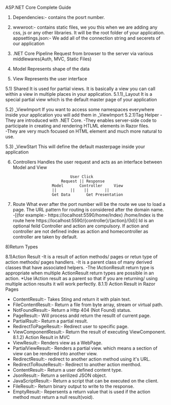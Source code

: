 ASP.NET Core Complete Guide


1) Dependencies:- contains the posrt number.
2) wwwroot:- contains static files, we you this when we are adding any css, js or any other libraries. It will be the  root folder of your application.
appsettings.json:- We add all of the connection string and secerets of our application


3) .NET Core Pipeline
Request from browser to the server  via various middlewares(Auth, MVC, Static Files)


4) Model
Represents shape of the  data


5) View
Represents the user interface

5.1) Shared
It is used for partial views. It is  basically a view you can call within a view in multiple places in your application.
5.1.1)_Layout
It is  a special partial view which is the  default master page of your application

5.2) _ViewImport
If you want to access some namespaces everywhere inside your application you will add them in _ViewImport
5.2.1)Tag Helper
-They are introduced with .NET Core.
-They enables server-side code to participate in creating and rendering HTLML elements in Razor files.	
-They are very much focused on HTML element and much more natural to use.


5.3) _ViewStart
This will define the default masterpage inside your application


6) Controllers
Handles the  user request and acts as an interface between Model and View



								User Click
							Request || Response
						Model	    Controller	   View
 						||	    ||    ||	   ||
  						Get Data	   Get Presentation



7) Route
What ever after the  port number  will be the route we use to load a page.
The URL pattern for routing is considered after the domain name.
-[(for example:- https://localhost:5590/home/Index) /home/Index is the route here
		     https://localhost:5590/{controller}/{action}/{Id}]
Id is  an optional feild Controller and action are compulsory. If action and controller are not defined index as action and homecontroller as  controller are taken by default.

8)Return Types

8.1)Action Result
-It is a result of action methods/ pages or retun type of action methods/ pages handlers.
-It is a parent class of many derived classes that have associated helpers.
-The IActionResult return type is appropriate when multiple ActionResult return types are possible in an action.
*Use IAction result as a parent so that if you are returning/ using multiple action results it will work perfectly.
8.1.1) Action Result in Razor Pages
- ContentResult:- Takes Sting and return it with plain text.
- FileContentResult:- Return a file from byte array, stream or virtual path.
- NotFoundResult:- Return a Http 404 (Not Found) status.
- PageResult:- Will process andd return the resullt of current page.
- PartialRsult:- Return a partial result.
- RedirectToPageResult:- Redirect user to specific page.
- ViewComponentResult:- Return the result of executing ViewComponent.
8.1.2) Action Result in MVC
- ViewResult:- Renders view as a WebPage.
- PartialViewResult:- Renders a partial view. which means a section of view can be rendered into another view.
- RedirectResult:- redirect to another action method using it's URL.
- RedirectToRouteResult:- Redirect to another action menthod.
- ContentResult:- Return a user defined content type.
- JsonResult:- Return a serilized JSON object.
- JavaScriptResult:- Return a script that can be executed on the client.
- FileResult:- Return binary output to write to the response.
- EmptyResult:- Repersents a return value that is used if the action method must return a null result(void).
